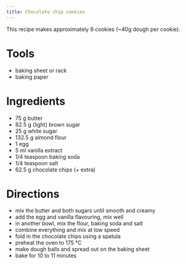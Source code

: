```yaml
---
title: Chocolate chip cookies
---
```


This recipe makes approximately 9 cookies (~40g dough per cookie).

# Tools

- baking sheet or rack
- baking paper

# Ingredients

- 75 g butter
- 82.5 g (light) brown sugar
- 25 g white sugar
- 132.5 g almond flour
- 1 egg
- 5 ml vanilla extract
- 1/4 teaspoon baking soda
- 1/4 teaspoon salt
- 62.5 g chocolate chips (+ extra)

# Directions

- mix the butter and both sugars until smooth and creamy
- add the egg and vanilla flavouring, mix well
- in another bowl, mix the flour, baking soda and salt
- combine everything and mix at low speed
- fold in the chocolate chips using a spatula
- preheat the oven to 175 °C
- make dough balls and spread out on the baking sheet
- bake for 10 to 11 minutes
